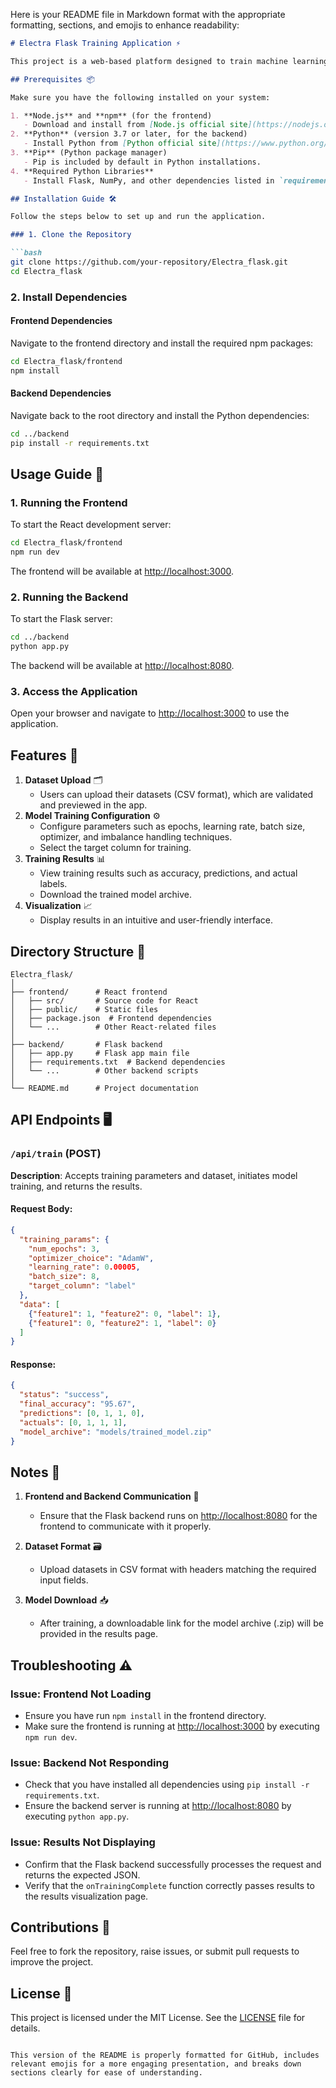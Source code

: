 Here is your README file in Markdown format with the appropriate formatting, sections, and emojis to enhance readability:

```markdown
# Electra Flask Training Application ⚡

This project is a web-based platform designed to train machine learning models using a **React** frontend and a **Flask** backend. It supports user-provided datasets and allows for the configuration of training parameters. The application provides a visual interface for monitoring results and downloading trained models.

## Prerequisites 📦

Make sure you have the following installed on your system:

1. **Node.js** and **npm** (for the frontend)
   - Download and install from [Node.js official site](https://nodejs.org/)
2. **Python** (version 3.7 or later, for the backend)
   - Install Python from [Python official site](https://www.python.org/)
3. **Pip** (Python package manager)
   - Pip is included by default in Python installations.
4. **Required Python Libraries**
   - Install Flask, NumPy, and other dependencies listed in `requirements.txt`.

## Installation Guide 🛠️

Follow the steps below to set up and run the application.

### 1. Clone the Repository

```bash
git clone https://github.com/your-repository/Electra_flask.git
cd Electra_flask
```

### 2. Install Dependencies

#### Frontend Dependencies

Navigate to the frontend directory and install the required npm packages:

```bash
cd Electra_flask/frontend
npm install
```

#### Backend Dependencies

Navigate back to the root directory and install the Python dependencies:

```bash
cd ../backend
pip install -r requirements.txt
```

## Usage Guide 🚀

### 1. Running the Frontend

To start the React development server:

```bash
cd Electra_flask/frontend
npm run dev
```

The frontend will be available at [http://localhost:3000](http://localhost:3000).

### 2. Running the Backend

To start the Flask server:

```bash
cd ../backend
python app.py
```

The backend will be available at [http://localhost:8080](http://localhost:8080).

### 3. Access the Application

Open your browser and navigate to [http://localhost:3000](http://localhost:3000) to use the application.

## Features 🌟

1. **Dataset Upload** 🗂️
   - Users can upload their datasets (CSV format), which are validated and previewed in the app.
2. **Model Training Configuration** ⚙️
   - Configure parameters such as epochs, learning rate, batch size, optimizer, and imbalance handling techniques.
   - Select the target column for training.
3. **Training Results** 📊
   - View training results such as accuracy, predictions, and actual labels.
   - Download the trained model archive.
4. **Visualization** 📈
   - Display results in an intuitive and user-friendly interface.

## Directory Structure 📁

```plaintext
Electra_flask/
│
├── frontend/      # React frontend
│   ├── src/       # Source code for React
│   ├── public/    # Static files
│   ├── package.json  # Frontend dependencies
│   └── ...        # Other React-related files
│
├── backend/       # Flask backend
│   ├── app.py     # Flask app main file
│   ├── requirements.txt  # Backend dependencies
│   └── ...        # Other backend scripts
│
└── README.md      # Project documentation
```

## API Endpoints 🖥️

### `/api/train` (POST)

**Description**: Accepts training parameters and dataset, initiates model training, and returns the results.

#### Request Body:
```json
{
  "training_params": {
    "num_epochs": 3,
    "optimizer_choice": "AdamW",
    "learning_rate": 0.00005,
    "batch_size": 8,
    "target_column": "label"
  },
  "data": [
    {"feature1": 1, "feature2": 0, "label": 1},
    {"feature1": 0, "feature2": 1, "label": 0}
  ]
}
```

#### Response:
```json
{
  "status": "success",
  "final_accuracy": "95.67",
  "predictions": [0, 1, 1, 0],
  "actuals": [0, 1, 1, 1],
  "model_archive": "models/trained_model.zip"
}
```

## Notes 📝

1. **Frontend and Backend Communication** 🔗
   - Ensure that the Flask backend runs on [http://localhost:8080](http://localhost:8080) for the frontend to communicate with it properly.
   
2. **Dataset Format** 🗃️
   - Upload datasets in CSV format with headers matching the required input fields.
   
3. **Model Download** 📥
   - After training, a downloadable link for the model archive (.zip) will be provided in the results page.

## Troubleshooting ⚠️

### Issue: Frontend Not Loading

- Ensure you have run `npm install` in the frontend directory.
- Make sure the frontend is running at [http://localhost:3000](http://localhost:3000) by executing `npm run dev`.

### Issue: Backend Not Responding

- Check that you have installed all dependencies using `pip install -r requirements.txt`.
- Ensure the backend server is running at [http://localhost:8080](http://localhost:8080) by executing `python app.py`.

### Issue: Results Not Displaying

- Confirm that the Flask backend successfully processes the request and returns the expected JSON.
- Verify that the `onTrainingComplete` function correctly passes results to the results visualization page.

## Contributions 🤝

Feel free to fork the repository, raise issues, or submit pull requests to improve the project.

## License 📝

This project is licensed under the MIT License. See the [LICENSE](LICENSE) file for details.
```

This version of the README is properly formatted for GitHub, includes relevant emojis for a more engaging presentation, and breaks down sections clearly for ease of understanding.

